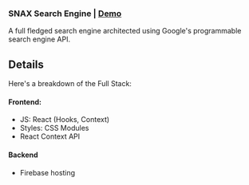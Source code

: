 ### SNAX Search Engine | <a href="https://snax-c8eba.web.app/" target="_blank">Demo</a>

A full fledged search engine architected using Google's programmable search engine API.

## Details

Here's a breakdown of the Full Stack:

#### Frontend: 
- JS: React (Hooks, Context)
- Styles: CSS Modules
- React Context API

#### Backend
-  Firebase hosting
